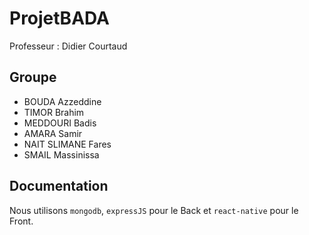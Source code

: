 # ProjetBADA

Professeur : Didier Courtaud

## Groupe

* BOUDA Azzeddine
* TIMOR Brahim
* MEDDOURI Badis
* AMARA Samir
* NAIT SLIMANE Fares
* SMAIL Massinissa

## Documentation

Nous utilisons `mongodb`, `expressJS` pour le Back et `react-native` pour le Front.
